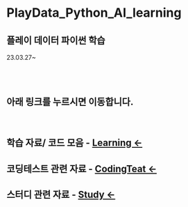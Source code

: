 # PlayData_Python_AI_learning
플레이 데이터 파이썬 학습
-

23.03.27~
 
<br><br>

## 아래 링크를 누르시면 이동합니다.
<br>

학습 자료/ 코드 모음 - [Learning <-](./02.program/Python/)
-
코딩테스트 관련 자료 - [CodingTeat <-](https://github.com/parking-place/Coding_Test/)
-
스터디 관련 자료 - [Study <-](https://github.com/parking-place/Coding_Test/Codingtest_Note/Study/)
-